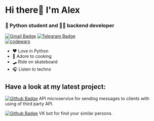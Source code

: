 # Hi there👋 I'm Alex
### 🐍 Python student and 🧑‍💻 backend developer
[![Gmail Badge](https://img.shields.io/badge/-sharkov.alex@gmail.com-de5246?style=flat&logo=Gmail&logoColor=white&link=mailto:sharkov.as88@gmail.com)](mailto:sharkov.as88@gmail.com) 
[![Telegram Badge](https://img.shields.io/badge/-Hardcore'ov-blue?style=social&logo=telegram&link=https://t.me/Hardcore_ov)](https://t.me/Hardcore_ov)  
[![codewars](https://www.codewars.com/users/EvilCOre/badges/small)](https://www.codewars.com/users/EvilCOre)<p align='left'>

- ❤️ Love in Python
- 🍝 Adore to cooking
- 🛹 Ride on skateboard
- 🎧 Listen to techno

## Have a look at my latest project:

[![Github Badge](https://img.shields.io/badge/-Message--sender-lightgrey?style=flat&logo=github&logoColor=white&link=https://github.com/EvilCOre88/test_work_FS)](https://github.com/EvilCOre88/test_work_FS) API microservice for sending messages to clients with using of third party API.

[![Github Badge](https://img.shields.io/badge/-VK__dater-lightgrey?style=flat&logo=github&logoColor=white&link=https://github.com/EvilCOre88/Netology_team_course_work)](https://github.com/EvilCOre88/Netology_team_course_work) VK bot for find your similar persons.
